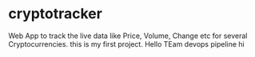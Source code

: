 # cryptotracker
Web App to track the live data like Price, Volume, Change etc for several Cryptocurrencies.
this is my first project.
Hello TEam
devops pipeline
hi 
